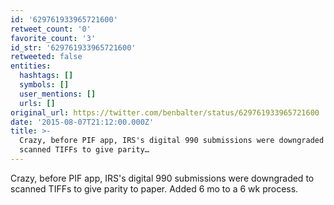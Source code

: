 ```yaml
---
id: '629761933965721600'
retweet_count: '0'
favorite_count: '3'
id_str: '629761933965721600'
retweeted: false
entities:
  hashtags: []
  symbols: []
  user_mentions: []
  urls: []
original_url: https://twitter.com/benbalter/status/629761933965721600
date: '2015-08-07T21:12:00.000Z'
title: >-
  Crazy, before PIF app, IRS's digital 990 submissions were downgraded to
  scanned TIFFs to give parity…
---
```


Crazy, before PIF app, IRS's digital 990 submissions were downgraded to scanned TIFFs to give parity to paper. Added 6 mo to a 6 wk process.